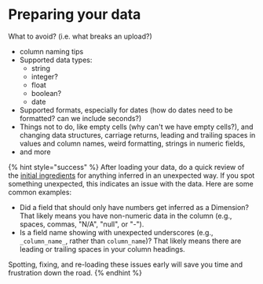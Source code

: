 # Preparing your data



What to avoid? \(i.e. what breaks an upload?\)

* column naming tips
* Supported data types:
  * string
  * integer?
  * float
  * boolean?
  * date
* Supported formats, especially for dates \(how do dates need to be formatted? can we include seconds?\)
* Things not to do, like empty cells \(why can't we have empty cells?\), and changing data structures, carriage returns, leading and trailing spaces in values and column names, weird formatting, strings in numeric fields, 
* and more

{% hint style="success" %}
After loading your data, do a quick review of the [initial ingredients](../create-a-data-source/#initial-ingredients) for anything inferred in an unexpected way. If you spot something unexpected, this indicates an issue with the data. Here are some common examples:

* Did a field that should only have numbers get inferred as a Dimension? That likely means you have non-numeric data in the column \(e.g., spaces, commas, "N/A", "null", or "-"\).
* Is a field name showing with unexpected underscores \(e.g., `_column_name_`, rather than `column_name`\)? That likely means there are leading or trailing spaces in your column headings.

Spotting, fixing, and re-loading these issues early will save you time and frustration down the road.
{% endhint %}

